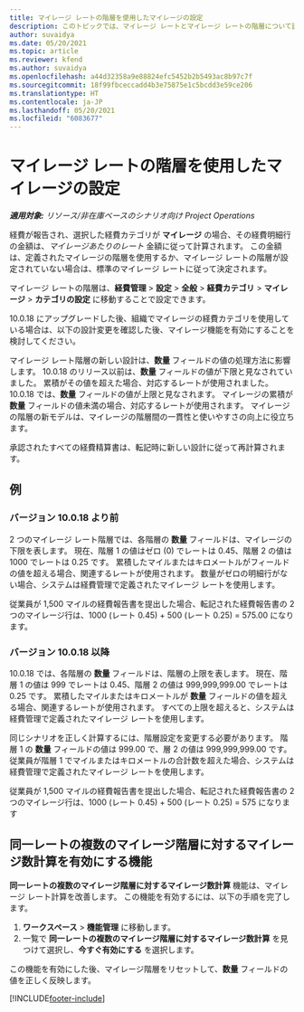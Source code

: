 ```yaml
---
title: マイレージ レートの階層を使用したマイレージの設定
description: このトピックでは、マイレージ レートとマイレージ レートの階層について説明します。
author: suvaidya
ms.date: 05/20/2021
ms.topic: article
ms.reviewer: kfend
ms.author: suvaidya
ms.openlocfilehash: a44d32358a9e88824efc5452b2b5493ac8b97c7f
ms.sourcegitcommit: 18f99fbceccadd4b3e75875e1c5bcdd3e59ce206
ms.translationtype: HT
ms.contentlocale: ja-JP
ms.lasthandoff: 05/20/2021
ms.locfileid: "6083677"
---
```

# <a name="set-up-mileage-using-mileage-rate-tiers"></a>マイレージ レートの階層を使用したマイレージの設定

_**適用対象:** リソース/非在庫ベースのシナリオ向け Project Operations_

経費が報告され、選択した経費カテゴリが **マイレージ** の場合、その経費明細行の金額は、*マイレージあたりのレート* 金額に従って計算されます。 この金額は、定義されたマイレージの階層を使用するか、マイレージ レートの階層が設定されていない場合は、標準のマイレージ レートに従って決定されます。 

マイレージ レートの階層は、**経費管理** > **設定** > **全般** > **経費カテゴリ** > **マイレージ** > **カテゴリの設定** に移動することで設定できます。

10.0.18 にアップグレードした後、組織でマイレージの経費カテゴリを使用している場合は、以下の設計変更を確認した後、マイレージ機能を有効にすることを検討してください。 

マイレージ レート階層の新しい設計は、**数量** フィールドの値の処理方法に影響します。 10.0.18 のリリース以前は、**数量** フィールドの値が下限と見なされていました。 累積がその値を超えた場合、対応するレートが使用されました。  10.0.18 では、**数量** フィールドの値が上限と見なされます。 マイレージの累積が **数量** フィールドの値未満の場合、対応するレートが使用されます。  マイレージの階層の新モデルは、マイレージの階層間の一貫性と使いやすさの向上に役立ちます。   

承認されたすべての経費精算書は、転記時に新しい設計に従って再計算されます。

## <a name="example"></a>例
 
### <a name="before-version-10018"></a>バージョン 10.0.18 より前
2 つのマイレージ レート階層では、各階層の **数量** フィールドは、マイレージの下限を表します。 現在、階層 1 の値はゼロ (0) でレートは 0.45、階層 2 の値は1000 でレートは 0.25 です。 累積したマイルまたはキロメートルがフィールドの値を超える場合、関連するレートが使用されます。 数量がゼロの明細行がない場合、システムは経費管理で定義されたマイレージ レートを使用します。 
 
従業員が 1,500 マイルの経費報告書を提出した場合、転記された経費報告書の 2 つのマイレージ行は、1000 (レート 0.45) + 500 (レート 0.25) = 575.00 になります。

### <a name="after-version-10018"></a>バージョン 10.0.18 以降
10.0.18 では、各階層の **数量** フィールドは、階層の上限を表します。 現在、階層 1 の値は 999 でレートは 0.45、階層 2 の値は 999,999,999.00 でレートは 0.25 です。 累積したマイルまたはキロメートルが **数量** フィールドの値を超える場合、関連するレートが使用されます。 すべての上限を超えると、システムは経費管理で定義されたマイレージ レートを使用します。 
 
同じシナリオを正しく計算するには、階層設定を変更する必要があります。 階層 1 の **数量** フィールドの値は 999.00 で、層 2 の値は 999,999,999.00 です。 従業員が階層 1 でマイルまたはキロメートルの合計数を超えた場合、システムは経費管理で定義されたマイレージ レートを使用します。 
  
従業員が 1,500 マイルの経費報告書を提出した場合、転記された経費報告書の 2 つのマイレージ行は、1000 (レート 0.45) + 500 (レート 0.25) = 575 になります

## <a name="enable-the-mileage-amount-calculation-for-multiple-mileage-tiers-with-same-rate-feature"></a>同一レートの複数のマイレージ階層に対するマイレージ数計算を有効にする機能

**同一レートの複数のマイレージ階層に対するマイレージ数計算** 機能は、マイレージ レート計算を改善します。 この機能を有効するには、以下の手順を完了します。

1. **ワークスペース** > **機能管理** に移動します。 
2. 一覧で **同一レートの複数のマイレージ階層に対するマイレージ数計算** を見つけて選択し、**今すぐ有効にする** を選択します。

この機能を有効にした後、マイレージ階層をリセットして、**数量** フィールドの値を正しく反映します。 


[!INCLUDE[footer-include](../includes/footer-banner.md)]
